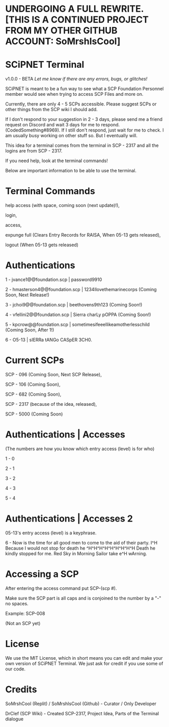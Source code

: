 # UNDERGOING A FULL REWRITE. [THIS IS A CONTINUED PROJECT FROM MY OTHER GITHUB ACCOUNT: SoMrshIsCool]

# SCiPNET Terminal
v1.0.0 - BETA
*Let me know if there are any errors, bugs, or glitches!*

SCiPNET is meant to be a fun way to see what a SCP Foundation Personnel member would see when trying to access SCP Files and more on.

Currently, there are only 4 - 5 SCPs accessible. Please suggest SCPs or other things from the SCP wiki I should add.

If I don't respond to your suggestion in 2  - 3 days, please send me a friend request on Discord and wait 3 days for me to respond. (CodedSomething#8969). If I still don't respond, just wait for me to check. I am usually busy working on other stuff so. But I eventually will.

This idea for a terminal comes from the terminal in SCP - 2317 and all the logins are from SCP - 2317.

If you need help, look at the terminal commands!

Below are important information to be able to use the terminal.

# Terminal Commands
help access (with space, coming soon (next update)!),

login,

access,

expunge full (Clears Entry Records for RAISA, When 05-13 gets released),

logout (When 05-13 gets released)

# Authentications
1 - jvance1@@foundation.scp | password9910

2 - hmasterson4@@foundation.scp | 1234Ilovethemarinecorps (Coming Soon, Next Release!)

3 - jchoi9@@foundation.scp | beethovens9th123 (Coming Soon!)

4 - vfellini2@@foundation.scp | Sierra charLy pOPPA (Coming Soon!)

5 - kpcrow@@foundation.scp | sometimesifeeellikeamotherlesschild (Coming Soon, After 1!)

6 - O5-13 | sIERRa tANGo CASpER 3CH0.

# Current SCPs

SCP - 096 (Coming Soon, Next SCP Release),

SCP - 106 (Coming Soon),

SCP - 682 (Coming Soon),

SCP - 2317 (because of the idea, released),

SCP - 5000 (Coming Soon)

# Authentications | Accesses
(The numbers are how you know which entry access (level) is for who)

1 - 0

2 - 1

3 - 2

4 - 3

5 - 4

# Authentications | Accesses 2
05-13's entry access (level) is a keyphrase.

6 - Now is the time for all good men to come to the aid of their party. I^H Because I would not stop for death he ^H^H^H^H^H^H^H^H^H Death he kindly stopped for me. Red Sky in Morning Sailor take e^H wArning.

# Accessing a SCP
After entering the access command put SCP-(scp #).

Make sure the SCP part is all caps and is conjoined to the number by a "-" no spaces.

Example: SCP-008 

(Not an SCP yet)

# License
We use the MIT License, which in short means you can edit and make your own version of SCiPNET Terminal. We just ask for credit if you use some of our code.

# Credits
SoMrshCool (Replit) / SoMrshIsCool (Github) - Curator / Only Developer

DrClef (SCP Wiki) - Created SCP-2317, Project Idea, Parts of the Terminal dialogue
